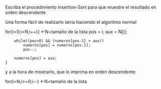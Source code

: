 Escriba el procedimiento Insertion-Sort para que muestre el
resultado en orden descendente

Una forma fácil de realizarlo sería haciendo el algoritmo normal 

for(i=0;i<N;i++){ <-N=tamaño de la lista
		pos = i; 
		aux = N[i];
		
		while((pos>0) && (numeros[pos-1] > aux))
			numeros[pos] = numeros[pos-1];
			pos--;
		
		numeros[pos] = aux;
	}

y a la hora de mostrarlo, que lo imprima en orden descendente

for(i=N;i>=0;i--) <-N=tamaño de la lista

